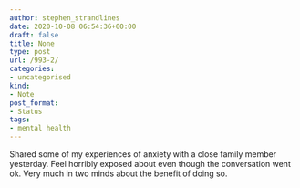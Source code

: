 ```yaml
---
author: stephen_strandlines
date: 2020-10-08 06:54:36+00:00
draft: false
title: None
type: post
url: /993-2/
categories:
- uncategorised
kind:
- Note
post_format:
- Status
tags:
- mental health
---
```


Shared some of my experiences of anxiety with a close family member yesterday. Feel horribly exposed about even though the conversation went ok. Very much in two minds about the benefit of doing so.
